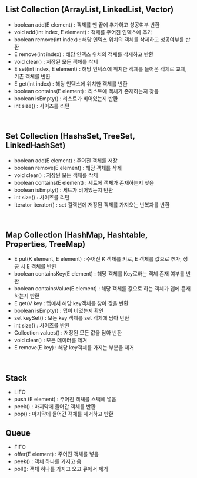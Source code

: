 ## List Collection (ArrayList, LinkedList, Vector)

- boolean add(E element) : 객체를 맨 끝에 추가하고 성공여부 반환
- void add(int index, E element) : 객체를 주어진 인덱스에 추가
- boolean remove(int index) : 해당 인덱스 위치의 객체를 삭제하고 성공여부를 반환
- E remove(int index) : 해당 인덱스 위치의 객체를 삭제하고 반환
- void clear() : 저장된 모든 객체를 삭제
- E set(int index, E element) : 해당 인덱스에 위치한 객체를 들어온 객체로 교체, 기존 객체를 반환
- E get(int index) : 해당 인덱스에 위치한 객체를 반환
- boolean contains(E element) : 리스트에 객체가 존재하는지 찾음
- boolean isEmpty() : 리스트가 비어있는지 반환
- int size() : 사이즈를 리턴

<br>

## Set Collection (HashsSet, TreeSet, LinkedHashSet)

- boolean add(E element) : 주어진 객체를 저장
- boolean remove(E element) : 해당 객체를 삭제
- void clear() : 저장된 모든 객체를 삭제
- boolean contains(E element) : 세트에 객체가 존재하는지 찾음
- boolean isEmpty() : 세트가 비어있는지 반환
- int size() : 사이즈를 리턴
- Iterator iterator() : set 컬렉션에 저장된 객체를 가져오는 반복자를 반환

<br>

## Map Collection (HashMap, Hashtable, Properties, TreeMap)

- E put(K element, E element) : 주어진 K 객체를 키로, E 객체를 값으로 추가, 성공 시 E 객체를 반환
- boolean containsKey(E element) : 해당 객체를 Key로하는 객체 존재 여부를 반환
- boolean containsValue(E element) : 해당 객체를 값으로 하는 객체가 맵에 존재 하는지 반환
- E get(V key : 맵에서 해당 key객체를 찾아 값을 반환
- boolean isEmpty() : 맵이 비었는지 확인
- set keySet() : 모든 key 객체를 set 객체에 담아 반환
- int size() : 사이즈를 반환
- Collection values() : 저장된 모든 값을 담아 반환
- void clear() : 모든 데이터를 제거
- E remove(E key) : 해당 key객체를 가지는 부분을 제거

<br>

## Stack
- LIFO
- push (E element) : 주어진 객체를 스택에 넣음
- peek() : 마지막에 들어간 객체를 반환
- pop() : 마지막에 들어간 객체를 제거하고 반환

## Queue
- FIFO
- offer(E element) : 주어진 객체를 넣음
- peek() : 객체 하나를 가지고 옴
- poll(): 객체 하나를 가지고 오고 큐에서 제거